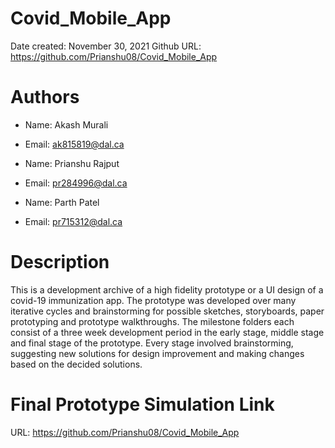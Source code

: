 # Covid_Mobile_App

Date created: November 30, 2021
Github URL: https://github.com/Prianshu08/Covid_Mobile_App

# Authors

- Name: Akash Murali
- Email: ak815819@dal.ca

- Name: Prianshu Rajput
- Email: pr284996@dal.ca

- Name: Parth Patel
- Email: pr715312@dal.ca

# Description

This is a development archive of a high fidelity prototype or a UI design of a covid-19 immunization app. The prototype was developed over many iterative cycles and brainstorming for possible sketches, storyboards, paper prototyping and prototype walkthroughs. The milestone folders each consist of a three week development period in the early stage, middle stage and final stage of the prototype. Every stage involved brainstorming, suggesting new solutions for design improvement and making changes based on the decided solutions.

# Final Prototype Simulation Link

URL: https://github.com/Prianshu08/Covid_Mobile_App